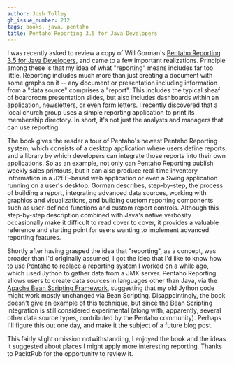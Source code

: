 ```yaml
---
author: Josh Tolley
gh_issue_number: 212
tags: books, java, pentaho
title: Pentaho Reporting 3.5 for Java Developers
---
```




I was recently asked to review a copy of Will Gorman's [Pentaho Reporting 3.5 for Java Developers](http://www.packtpub.com/pentaho-reporting-3-5-for-java-developers?utm_source=blog.endpoint.com&utm_medium=bookrev&utm_cont+ent=blog&utm_campaign=mdb_000670), and came to a few important realizations. Principle among these is that my idea of what "reporting" means includes far too little. Reporting includes much more than just creating a document with some graphs on it -- any document or presentation including information from a "data source" comprises a "report". This includes the typical sheaf of boardroom presentation slides, but also includes dashboards within an application, newsletters, or even form letters. I recently discovered that a local church group uses a simple reporting application to print its membership directory. In short, it's not just the analysts and managers that can use reporting.

The book gives the reader a tour of Pentaho's newest Pentaho Reporting system, which consists of a desktop application where users define reports, and a library by which developers can integrate those reports into their own applications. So as an example, not only can Pentaho Reporting publish weekly sales printouts, but it can also produce real-time inventory information in a J2EE-based web application or even a Swing application running on a user's desktop. Gorman describes, step-by-step, the process of building a report, integrating advanced data sources, working with graphics and visualizations, and building custom reporting components such as user-defined functions and custom report controls. Although this step-by-step description combined with Java's native verbosity occasionally make it difficult to read cover to cover, it provides a valuable reference and starting point for users wanting to implement advanced reporting features.

Shortly after having grasped the idea that "reporting", as a concept, was broader than I'd originally assumed, I got the idea that I'd like to know how to use Pentaho to replace a reporting system I worked on a while ago, which used Jython to gather data from a JMX server. Pentaho Reporting allows users to create data sources in languages other than Java, via the [Apache Bean Scripting Framework](http://jakarta.apache.org/bsf/), suggesting that my old Jython code might work mostly unchanged via Bean Scripting. Disappointingly, the book doesn't give an example of this technique, but since the Bean Scripting integration is still considered experimental (along with, apparently, several other data source types, contributed by the Pentaho community). Perhaps I'll figure this out one day, and make it the subject of a future blog post.

This fairly slight omission notwithstanding, I enjoyed the book and the ideas it suggested about places I might apply more interesting reporting. Thanks to PacktPub for the opportunity to review it.


